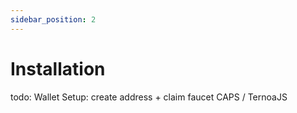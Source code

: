 ```yaml
---
sidebar_position: 2
---
```


# Installation

todo: Wallet Setup: create address + claim faucet CAPS / TernoaJS
